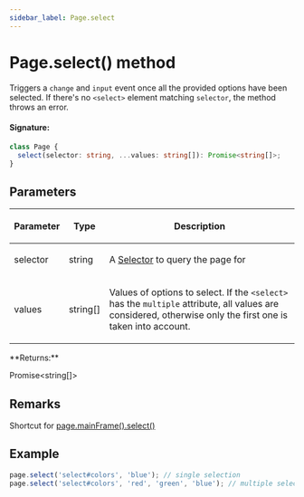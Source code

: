 ```yaml
---
sidebar_label: Page.select
---
```


# Page.select() method

Triggers a `change` and `input` event once all the provided options have been selected. If there's no `<select>` element matching `selector`, the method throws an error.

#### Signature:

```typescript
class Page {
  select(selector: string, ...values: string[]): Promise<string[]>;
}
```

## Parameters

<table><thead><tr><th>

Parameter

</th><th>

Type

</th><th>

Description

</th></tr></thead>
<tbody><tr><td>

selector

</td><td>

string

</td><td>

A [Selector](https://developer.mozilla.org/en-US/docs/Web/CSS/CSS_Selectors) to query the page for

</td></tr>
<tr><td>

values

</td><td>

string\[\]

</td><td>

Values of options to select. If the `<select>` has the `multiple` attribute, all values are considered, otherwise only the first one is taken into account.

</td></tr>
</tbody></table>
**Returns:**

Promise&lt;string\[\]&gt;

## Remarks

Shortcut for [page.mainFrame().select()](./puppeteer.frame.select.md)

## Example

```ts
page.select('select#colors', 'blue'); // single selection
page.select('select#colors', 'red', 'green', 'blue'); // multiple selections
```
